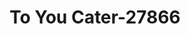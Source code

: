 ---
f_zip-code: 48045
f_state-code: MI
title: To You Cater-27866
f_phone: 586-477-2228
f_city-only: Harrison Township
f_address: 26450 Crocker Blvd Harrison Township
f_location-unique-id: '27866'
slug: to-you-cater-27866
updated-on: '2024-05-30T13:46:58.046Z'
created-on: '2024-05-30T13:36:59.803Z'
published-on: '2024-05-30T13:54:32.469Z'
f_city-state: cms/city/harrison-township-mi.md
f_company: cms/company/to-you-cater.md
f_state: cms/state/michigan.md
layout: '[payday-loan].html'
tags: payday-loan
---